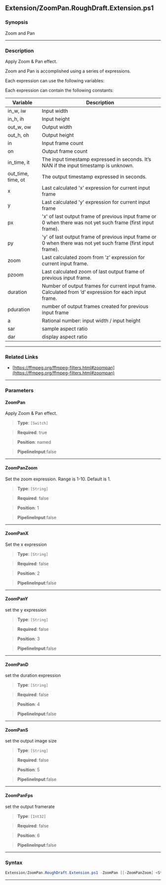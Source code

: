 
Extension/ZoomPan.RoughDraft.Extension.ps1
------------------------------------------
### Synopsis
Zoom and Pan

---
### Description

Apply Zoom & Pan effect.

Zoom and Pan is accomplished using a series of expressions.

Each expression can use the following variables:

Each expression can contain the following constants:

|Variable   |Description |
|-----------|------------|
|in_w, iw   |Input width |
|in_h, ih   |Input height|
|out_w, ow  |Output width|
|out_h, oh  |Output height|
|in         |Input frame count|
|on         |Output frame count|
|in_time, it|The input timestamp expressed in seconds. It’s NAN if the input timestamp is unknown.|
|out_time, time, ot|The output timestamp expressed in seconds.|
|x          |Last calculated 'x' expression for current input frame|
|y          |Last calculated 'y' expression for current input frame|
|px         |'x' of last output frame of previous input frame or 0 when there was not yet such frame (first input frame).|
|py         |'y' of last output frame of previous input frame or 0 when there was not yet such frame (first input frame).|
|zoom       |Last calculated zoom from ’z’ expression for current input frame.|
|pzoom      |Last calculated zoom of last output frame of previous input frame.|
|duration   |Number of output frames for current input frame. Calculated from ’d’ expression for each input frame.|
|pduration  |number of output frames created for previous input frame|
|a          |Rational number: input width / input height|
|sar        |sample aspect ratio|
|dar        |display aspect ratio|

---
### Related Links
* [https://ffmpeg.org/ffmpeg-filters.html#zoompan](https://ffmpeg.org/ffmpeg-filters.html#zoompan)



---
### Parameters
#### **ZoomPan**

Apply Zoom & Pan effect.



> **Type**: ```[Switch]```

> **Required**: true

> **Position**: named

> **PipelineInput**:false



---
#### **ZoomPanZoom**

Set the zoom expression. Range is 1-10. Default is 1.



> **Type**: ```[String]```

> **Required**: false

> **Position**: 1

> **PipelineInput**:false



---
#### **ZoomPanX**

Set the x expression



> **Type**: ```[String]```

> **Required**: false

> **Position**: 2

> **PipelineInput**:false



---
#### **ZoomPanY**

set the y expression



> **Type**: ```[String]```

> **Required**: false

> **Position**: 3

> **PipelineInput**:false



---
#### **ZoomPanD**

set the duration expression



> **Type**: ```[String]```

> **Required**: false

> **Position**: 4

> **PipelineInput**:false



---
#### **ZoomPanS**

set the output image size



> **Type**: ```[String]```

> **Required**: false

> **Position**: 5

> **PipelineInput**:false



---
#### **ZoomPanFps**

set the output framerate



> **Type**: ```[Int32]```

> **Required**: false

> **Position**: 6

> **PipelineInput**:false



---
### Syntax
```PowerShell
Extension/ZoomPan.RoughDraft.Extension.ps1 -ZoomPan [[-ZoomPanZoom] <String>] [[-ZoomPanX] <String>] [[-ZoomPanY] <String>] [[-ZoomPanD] <String>] [[-ZoomPanS] <String>] [[-ZoomPanFps] <Int32>] [<CommonParameters>]
```
---




